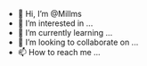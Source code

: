 - 👋 Hi, I’m @Millms
- 👀 I’m interested in ...
- 🌱 I’m currently learning ...
- 💞️ I’m looking to collaborate on ...
- 📫 How to reach me ...

<!---
Millms/Millms is a ✨ special ✨ repository because its `README.md` (this file) appears on your GitHub profile.
You can click the Preview link to take a look at your changes.
--->
